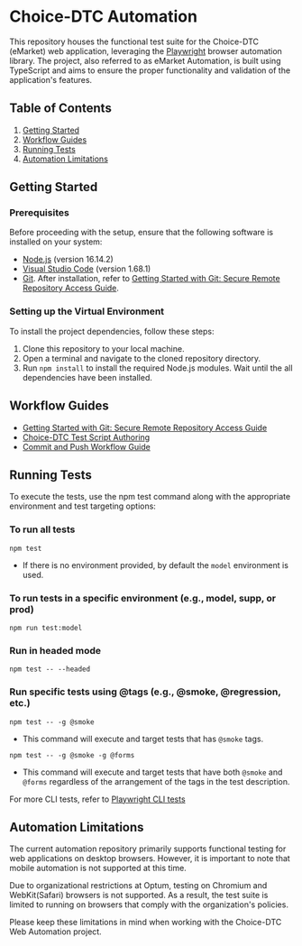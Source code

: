# Choice-DTC Automation

This repository houses the functional test suite for the Choice-DTC (eMarket) web application, leveraging the [Playwright](https://playwright.dev/) browser automation library. The project, also referred to as eMarket Automation, is built using TypeScript and aims to ensure the proper functionality and validation of the application's features.

## Table of Contents

1. [Getting Started](#getting-started)
2. [Workflow Guides](#workflow-guides)
3. [Running Tests](#running-tests)
4. [Automation Limitations](#automation-limitations)

## Getting Started

### Prerequisites

Before proceeding with the setup, ensure that the following software is installed on your system:

- [Node.js](https://optum.service-now.com/euts_intake?id=appstore&q=Node.js) (version 16.14.2)
- [Visual Studio Code](https://optum.service-now.com/euts_intake?id=appstore&q=visual%20studio%20code) (version 1.68.1)
- [Git](https://optum.service-now.com/euts_intake?id=appstore&q=git). After installation, refer to [Getting Started with Git: Secure Remote Repository Access Guide](https://github.com/bddwithTim/healthmarkets-dtc-automation/blob/master/docs/Secure%20Remote%20Repository%20Access%20Guide.md).

### Setting up the Virtual Environment

To install the project dependencies, follow these steps:

1. Clone this repository to your local machine.
2. Open a terminal and navigate to the cloned repository directory.
3. Run `npm install` to install the required Node.js modules. Wait until the all dependencies have been installed.

## Workflow Guides

- [Getting Started with Git: Secure Remote Repository Access Guide](https://github.com/bddwithTim/healthmarkets-dtc-automation/blob/master/docs/Secure%20Remote%20Repository%20Access%20Guide.md)
- [Choice-DTC Test Script Authoring](https://github.com/bddwithTim/healthmarkets-dtc-automation/blob/master/docs/Playwright%20Test%20Script%20Authoring.md)
- [Commit and Push Workflow Guide](https://github.com/bddwithTim/healthmarkets-dtc-automation/blob/master/docs/Commit%20and%20Push%20Workflow%20Guide.md)

## Running Tests

To execute the tests, use the npm test command along with the appropriate environment and test targeting options:

### To run all tests

```console
npm test
```

- If there is no environment provided, by default the `model` environment is used.

### To run tests in a specific environment (e.g., model, supp, or prod)

```console
npm run test:model
```

### Run in headed mode

```console
npm test -- --headed
```

### Run specific tests using @tags (e.g., @smoke, @regression, etc.)

```console
npm test -- -g @smoke
```

- This command will execute and target tests that has `@smoke` tags.

```console
npm test -- -g @smoke -g @forms
```

- This command will execute and target tests that have both `@smoke` and `@forms` regardless of the arrangement of the tags in the test description.

For more CLI tests, refer to [Playwright CLI tests](https://playwright.dev/docs/test-cli)

## Automation Limitations

The current automation repository primarily supports functional testing for web applications on desktop browsers. However, it is important to note that mobile automation is not supported at this time.

Due to organizational restrictions at Optum, testing on Chromium and WebKit(Safari) browsers is not supported. As a result, the test suite is limited to running on browsers that comply with the organization's policies.

Please keep these limitations in mind when working with the Choice-DTC Web Automation project.

